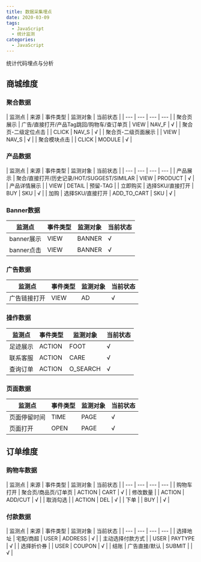 ```yaml
---
title: 数据采集埋点
date: 2020-03-09
tags: 
  - JavaScript
  - 统计监测
categories: 
  - JavaScript
---
```


统计代码埋点与分析

<!-- more -->

## 商城维度

### 聚合数据

| 监测点 | 来源 | 事件类型 | 监测对象 | 当前状态 |
| --- | --- | --- | --- |
| 聚合页展示 | 广告/直接打开/产品Tag跳回/购物车/查订单页 | VIEW | NAV_F | √ |
| 聚合页-二级定位点击 |  | CLICK | NAV_S | √ |
| 聚合页-二级页面展示 |  | VIEW | NAV_S | √ |
| 聚合模块点击 |  | CLICK | MODULE | √ |

### 产品数据

| 监测点 | 来源 | 事件类型 | 监测对象 | 当前状态 |
| --- | --- | --- | --- |
| 产品展示 | 聚合/直接打开/历史记录/HOT/SUGGEST/SIMILAR | VIEW | PRODUCT | √ |
| 产品详情展示 |  | VIEW | DETAIL | 预留-TAG |
| 立即购买 | 选择SKU/直接打开 | BUY | SKU | √ |
| 加购 | 选择SKU/直接打开 | ADD_TO_CART | SKU | √ |

### Banner数据

| 监测点 | 事件类型 | 监测对象 | 当前状态 |
| --- | --- | --- | --- |
| banner展示 | VIEW | BANNER | √ |
| banner点击 | VIEW | BANNER | √ |

### 广告数据

| 监测点 | 事件类型 | 监测对象 | 当前状态 |
| --- | --- | --- | --- |
| 广告链接打开 | VIEW | AD | √ |

### 操作数据

| 监测点 | 事件类型 | 监测对象 | 当前状态 |
| --- | --- | --- | --- |
| 足迹展示 | ACTION | FOOT | √ |
| 联系客服 | ACTION | CARE | √ |
| 查询订单 | ACTION | O_SEARCH | √ |

### 页面数据

| 监测点       | 事件类型 | 监测对象 | 当前状态 |
| ------------ | -------- | -------- | -------- |
| 页面停留时间 | TIME     | PAGE     | √        |
| 页面打开     | OPEN     | PAGE     | √        |

## 订单维度

### 购物车数据

| 监测点 | 来源 | 事件类型 | 监测对象 | 当前状态 |
| --- | --- | --- | --- |
| 购物车打开 | 聚合页/商品页/订单页 | ACTION | CART | √ |
| 修改数量 |  | ACTION | ADD/CUT | √ |
| 取消勾选 |  | ACTION | DEL | √ |
| 下单 |  | BUY |  | √ |

### 付款数据

| 监测点 | 来源 | 事件类型 | 监测对象 | 当前状态 |
| --- | --- | --- | --- |
| 选择地址 | 宅配/商超 | USER | ADDRESS  | √ |
| 主动选择付款方式 |  | USER | PAYTYPE | √ |
| 选择折价券 |  | USER | COUPON | √ |
| 结账 | 广告直接/默认 | SUBMIT |  | √ |
